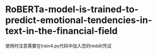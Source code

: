 # RoBERTa-model-is-trained-to-predict-emotional-tendencies-in-text-in-the-financial-field

使用时注意需要在train4.py代码中加入您的reddit凭证

